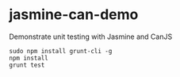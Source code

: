 jasmine-can-demo
================

Demonstrate unit testing with Jasmine and CanJS

    sudo npm install grunt-cli -g
    npm install
    grunt test